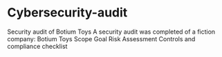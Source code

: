 # Cybersecurity-audit
Security audit of Botium Toys
A security audit was completed of a fiction company: Botium Toys
Scope
Goal
Risk Assessment
Controls and compliance checklist
